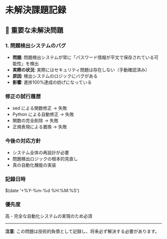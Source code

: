 # 未解決課題記録

## 🚨 重要な未解決問題

### 1. 問題検出システムのバグ
- **問題**: 問題検出システムが常に「パスワード情報が平文で保存されている可能性」を検出
- **実際の状況**: 実際にはセキュリティ問題は存在しない（手動確認済み）
- **原因**: 検出システムのロジックにバグがある
- **影響**: 進捗100%達成の妨げになっている

### 修正の試行履歴
- sed による関数修正 → 失敗
- Python による自動修正 → 失敗  
- 関数の完全削除 → 失敗
- 正規表現による置換 → 失敗

### 今後の対応方針
- システム全体の再設計が必要
- 問題検出ロジックの根本的見直し
- 真の自動化機能の実装

### 記録日時
$(date '+%Y-%m-%d %H:%M:%S')

### 優先度
高 - 完全な自動化システムの実現のため必須

---
**注意**: この問題は技術的負債として記録し、将来必ず解決する必要があります。
